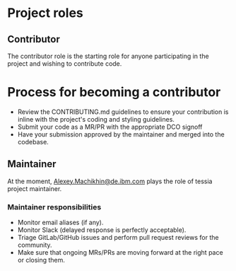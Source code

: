 # Project roles

## Contributor

The contributor role is the starting role for anyone participating in the project and wishing to contribute code.

# Process for becoming a contributor

* Review the CONTRIBUTING.md guidelines to ensure your contribution is inline with the project's coding and styling guidelines.
* Submit your code as a MR/PR with the appropriate DCO signoff
* Have your submission approved by the maintainer and merged into the codebase.

## Maintainer

At the moment, Alexey.Machikhin@de.ibm.com plays the role of tessia project maintainer.

### Maintainer responsibilities

* Monitor email aliases (if any).
* Monitor Slack (delayed response is perfectly acceptable).
* Triage GitLab/GitHub issues and perform pull request reviews for the community.
* Make sure that ongoing MRs/PRs are moving forward at the right pace or closing them.
